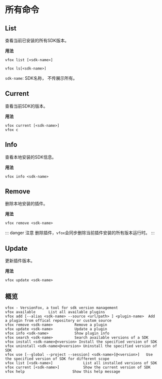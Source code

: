 # 所有命令


## List

查看当前已安装的所有SDK版本。

**用法**

```shell
vfox list [<sdk-name>]

vfox ls[<sdk-name>]
```

`sdk-name`: SDK名称， 不传展示所有。

## Current

查看当前SDK的版本。


**用法**

```shell
vfox current [<sdk-name>]
vfox c
```



## Info

查看本地安装的SDK信息。

**用法**

```shell
vfox info <sdk-name>
```

## Remove

删除本地安装的插件。

**用法**

```shell
vfox remove <sdk-name>
```

::: danger 注意
删除插件，`vfox`会同步删除当前插件安装的所有版本运行时。
:::



## Update

更新插件版本。

**用法**

```shell
vfox update <sdk-name>
```



## 概览

```shell
vfox - VersionFox, a tool for sdk version management
vfox available      List all available plugins
vfox add [--alias <sdk-name> --source <url/path> ] <plugin-name>  Add a plugin from offical repository or custom source
vfox remove <sdk-name>          Remove a plugin
vfox update <sdk-name>          Update a plugin
vfox info <sdk-name>            Show plugin info
vfox search <sdk-name>          Search available versions of a SDK
vfox install <sdk-name>@<version> Install the specified version of SDK
vfox uninstall <sdk-name>@<version> Uninstall the specified version of SDK
vfox use [--global --project --session] <sdk-name>[@<version>]   Use the specified version of SDK for different scope
vfox list [<sdk-name>]              List all installed versions of SDK
vfox current [<sdk-name>]           Show the current version of SDK
vfox help                      Show this help message
```